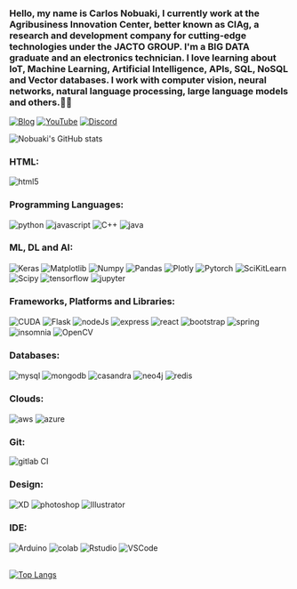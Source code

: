 
### Hello, my name is Carlos Nobuaki, I currently work at the Agribusiness Innovation Center, better known as CIAg, a research and development company for cutting-edge technologies under the JACTO GROUP. I'm a BIG DATA graduate and an electronics technician. I love learning about IoT, Machine Learning, Artificial Intelligence, APIs, SQL, NoSQL and Vector databases. I work with computer vision, neural networks, natural language processing, large language models and others.👨‍💻

[![Blog](https://img.shields.io/website-up-down-green-red/http/monip.org.svg)](https://arrendamentoonline.com.br)
[![YouTube](https://img.shields.io/badge/YouTube-FF0000?style=for-the-badge&logo=youtube&logoColor=white)](https://www.youtube.com/channel/UCnObIFxwnfFdx2Mq2KLpwRw)
[![Discord](https://img.shields.io/badge/Discord-7289DA?style=for-the-badge&logo=discord&logoColor=white)](https://discord.com/channels/951552049991004230/951552049991004234)


![Nobuaki's GitHub stats](https://github-readme-stats.vercel.app/api?username=CarlosNobuaki&show_icons=true&theme=tokyonight)

### HTML:
<div style ="display: inline_block">
    <img align="center" alt="html5" src="https://img.shields.io/badge/HTML5-E34F26?style=for-the-badge&logo=html5&logoColor=white">
</div>

### Programming Languages:

<div style ="display: inline_block">
    <img align="center" alt="python" src="https://img.shields.io/badge/Python-3776AB?style=for-the-badge&logo=python&logoColor=white">
    <img align="center" alt="javascript" src="https://img.shields.io/badge/JavaScript-F7DF1E?style=for-the-badge&logo=javascript&logoColor=black">   
    <img align="center" alt="C++" src="https://img.shields.io/badge/C%2B%2B-00599C?style=for-the-badge&logo=c%2B%2B&logoColor=white">    
    <img align="center" alt="java" src="https://img.shields.io/badge/Java-ED8B00?style=for-the-badge&logo=java&logoColor=white">  
</div>

### ML, DL and AI:

<div style ="display: inline_block">
    <img align="center" alt="Keras" src="https://img.shields.io/badge/Keras-%23D00000.svg?style=for-the-badge&logo=Keras&logoColor=white">
    <img align="center" alt="Matplotlib" src="https://img.shields.io/badge/Matplotlib-%23ffffff.svg?style=for-the-badge&logo=Matplotlib&logoColor=black">
    <img align="center" alt="Numpy" src="https://img.shields.io/badge/numpy-%23013243.svg?style=for-the-badge&logo=numpy&logoColor=white">
    <img align="center" alt="Pandas" src="https://img.shields.io/badge/pandas-%23150458.svg?style=for-the-badge&logo=pandas&logoColor=white">
    <img align="center" alt="Plotly" src="https://img.shields.io/badge/Plotly-%233F4F75.svg?style=for-the-badge&logo=plotly&logoColor=white">
    <img align="center" alt="Pytorch" src="https://img.shields.io/badge/PyTorch-%23EE4C2C.svg?style=for-the-badge&logo=PyTorch&logoColor=white">
    <img align="center" alt="SciKitLearn" src="https://img.shields.io/badge/scikit--learn-%23F7931E.svg?style=for-the-badge&logo=scikit-learn&logoColor=white">
    <img align="center" alt="Scipy" src="https://img.shields.io/badge/SciPy-%230C55A5.svg?style=for-the-badge&logo=scipy&logoColor=%white">
    <img align="center" alt="tensorflow" src="https://img.shields.io/badge/TensorFlow-FF6F00?style=for-the-badge&logo=tensorflow&logoColor=white">
    <img align="center" alt="jupyter" src="https://img.shields.io/badge/Made%20with-Jupyter-orange?style=for-the-badge&logo=Jupyter">
</div>

### Frameworks, Platforms and Libraries:

<div style ="display: inline_block">  
    <img align="center" alt="CUDA" src="https://img.shields.io/badge/cuda-000000.svg?style=for-the-badge&logo=nVIDIA&logoColor=green">
    <img align="center" alt="Flask" src="https://img.shields.io/badge/flask-%23000.svg?style=for-the-badge&logo=flask&logoColor=white">
    <img align="center" alt="nodeJs" src="https://img.shields.io/badge/Node.js-43853D?style=for-the-badge&logo=node.js&logoColor=white">    
    <img align="center" alt="express" src="https://img.shields.io/badge/Express.js-404D59?style=for-the-badge">
    <img align="center" alt="react" src="https://img.shields.io/badge/React-20232A?style=for-the-badge&logo=react&logoColor=61DAFB">
    <img align="center" alt="bootstrap" src="https://img.shields.io/badge/Bootstrap-563D7C?style=for-the-badge&logo=bootstrap&logoColor=white">
    <img align="center" alt="spring" src="https://img.shields.io/badge/Spring-6DB33F?style=for-the-badge&logo=spring&logoColor=white">
    <img align="center" alt="insomnia" src="https://img.shields.io/badge/Insomnia-black?style=for-the-badge&logo=insomnia&logoColor=5849BE">
     <img align="center" alt="OpenCV" src="https://img.shields.io/badge/opencv-%23white.svg?style=for-the-badge&logo=opencv&logoColor=white">
    
</div>

### Databases:

<div style ="display: inline_block"> 
    <img align="center" alt="mysql" src="https://img.shields.io/badge/MySQL-00000F?style=for-the-badge&logo=mysql&logoColor=white">
    <img align="center" alt="mongodb" src="https://img.shields.io/badge/MongoDB-4EA94B?style=for-the-badge&logo=mongodb&logoColor=white">       
    <img align="center" alt="casandra" src="https://img.shields.io/badge/Cassandra-1287B1?style=for-the-badge&logo=apache%20cassandra&logoColor=white">
    <img align="center" alt="neo4j" src="https://img.shields.io/badge/Neo4j-018bff?style=for-the-badge&logo=neo4j&logoColor=white">
    <img align="center" alt="redis" src="https://img.shields.io/badge/redis-%23DD0031.svg?&style=for-the-badge&logo=redis&logoColor=white">   
</div>

### Clouds:

<div style ="display: inline_block">
    <img align="center" alt="aws" src="https://img.shields.io/badge/AWS-%23FF9900.svg?style=for-the-badge&logo=amazon-aws&logoColor=white">
     <img align="center" alt="azure" src="https://img.shields.io/badge/Microsoft_Azure-0089D6?style=for-the-badge&logo=microsoft-azure&logoColor=white">
</div>

### Git:

<div style ="display: inline_block">
    <img align="center" alt="gitlab CI" src="https://img.shields.io/badge/gitlab%20ci-%23181717.svg?style=for-the-badge&logo=gitlab&logoColor=white">

### Design:

<div style ="display: inline_block">
    <img align="center" alt="XD" src="https://img.shields.io/badge/Adobe%20XD-470137?style=for-the-badge&logo=Adobe%20XD&logoColor=#FF61F6">
    <img align="center" alt="photoshop" src="https://img.shields.io/badge/Adobe%20Photoshop-31A8FF?style=for-the-badge&logo=Adobe%20Photoshop&logoColor=black">
    <img align="center" alt="Illustrator" src="https://img.shields.io/badge/Adobe%20Illustrator-FF9A00?style=for-the-badge&logo=adobe%20illustrator&logoColor=white">
</div>

### IDE:

<div style ="display: inline_block">
    <img align="center" alt="Arduino" src="https://img.shields.io/badge/Arduino_IDE-00979D?style=for-the-badge&logo=arduino&logoColor=white">
    <img align="center" alt="colab" src="https://img.shields.io/badge/Colab-F9AB00?style=for-the-badge&logo=googlecolab&color=525252">
    <img align="center" alt="Rstudio" src="https://img.shields.io/badge/RStudio-75AADB?style=for-the-badge&logo=RStudio&logoColor=white">
    <img align="center" alt="VSCode" src="https://img.shields.io/badge/Visual_Studio_Code-0078D4?style=for-the-badge&logo=visual%20studio%20code&logoColor=white">
</div></br>

[![Top Langs](https://github-readme-stats.vercel.app/api/top-langs/?username=CarlosNobuaki)](https://github.com/anuraghazra/github-readme-stats)


